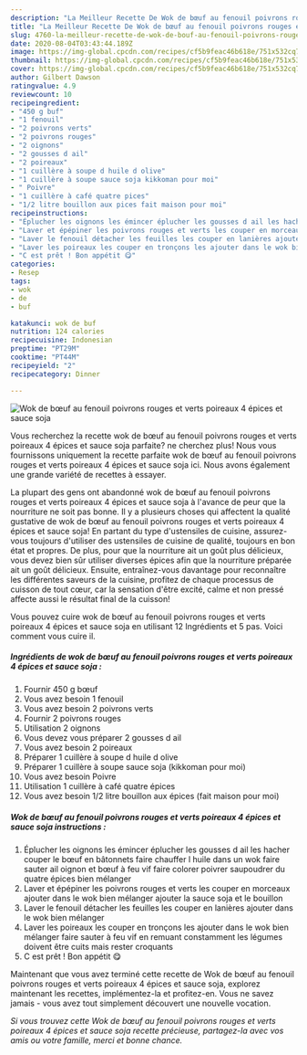 ```yaml
---
description: "La Meilleur Recette De Wok de bœuf au fenouil poivrons rouges et verts poireaux 4 épices et sauce soja"
title: "La Meilleur Recette De Wok de bœuf au fenouil poivrons rouges et verts poireaux 4 épices et sauce soja"
slug: 4760-la-meilleur-recette-de-wok-de-bouf-au-fenouil-poivrons-rouges-et-verts-poireaux-4-epices-et-sauce-soja
date: 2020-08-04T03:43:44.189Z
image: https://img-global.cpcdn.com/recipes/cf5b9feac46b618e/751x532cq70/wok-de-boeuf-au-fenouil-poivrons-rouges-et-verts-poireaux-4-epices-et-sauce-soja-photo-principale-de-la-recette.jpg
thumbnail: https://img-global.cpcdn.com/recipes/cf5b9feac46b618e/751x532cq70/wok-de-boeuf-au-fenouil-poivrons-rouges-et-verts-poireaux-4-epices-et-sauce-soja-photo-principale-de-la-recette.jpg
cover: https://img-global.cpcdn.com/recipes/cf5b9feac46b618e/751x532cq70/wok-de-boeuf-au-fenouil-poivrons-rouges-et-verts-poireaux-4-epices-et-sauce-soja-photo-principale-de-la-recette.jpg
author: Gilbert Dawson
ratingvalue: 4.9
reviewcount: 10
recipeingredient:
- "450 g buf"
- "1 fenouil"
- "2 poivrons verts"
- "2 poivrons rouges"
- "2 oignons"
- "2 gousses d ail"
- "2 poireaux"
- "1 cuillère à soupe d huile d olive"
- "1 cuillère à soupe sauce soja kikkoman pour moi"
- " Poivre"
- "1 cuillère à café quatre pices"
- "1/2 litre bouillon aux pices fait maison pour moi"
recipeinstructions:
- "Éplucher les oignons les émincer éplucher les gousses d ail les hacher couper le bœuf en bâtonnets faire chauffer l huile dans un wok faire sauter ail oignon et bœuf à feu vif faire colorer poivrer saupoudrer du quatre épices bien mélanger"
- "Laver et épépiner les poivrons rouges et verts les couper en morceaux ajouter dans le wok bien mélanger ajouter la sauce soja et le bouillon"
- "Laver le fenouil détacher les feuilles les couper en lanières ajouter dans le wok bien mélanger"
- "Laver les poireaux les couper en tronçons les ajouter dans le wok bien mélanger faire sauter à feu vif en remuant constamment les légumes doivent être cuits mais rester croquants"
- "C est prêt ! Bon appétit 😋"
categories:
- Resep
tags:
- wok
- de
- buf

katakunci: wok de buf 
nutrition: 124 calories
recipecuisine: Indonesian
preptime: "PT29M"
cooktime: "PT44M"
recipeyield: "2"
recipecategory: Dinner

---
```



![Wok de bœuf au fenouil poivrons rouges et verts poireaux 4 épices et sauce soja](https://img-global.cpcdn.com/recipes/cf5b9feac46b618e/751x532cq70/wok-de-boeuf-au-fenouil-poivrons-rouges-et-verts-poireaux-4-epices-et-sauce-soja-photo-principale-de-la-recette.jpg)

Vous recherchez la recette wok de bœuf au fenouil poivrons rouges et verts poireaux 4 épices et sauce soja parfaite? ne cherchez plus! Nous vous fournissons uniquement la recette parfaite wok de bœuf au fenouil poivrons rouges et verts poireaux 4 épices et sauce soja ici. Nous avons également une grande variété de recettes à essayer.

La plupart des gens ont abandonné wok de bœuf au fenouil poivrons rouges et verts poireaux 4 épices et sauce soja à l'avance de peur que la nourriture ne soit pas bonne. Il y a plusieurs choses qui affectent la qualité gustative de wok de bœuf au fenouil poivrons rouges et verts poireaux 4 épices et sauce soja! En partant du type d'ustensiles de cuisine, assurez-vous toujours d'utiliser des ustensiles de cuisine de qualité, toujours en bon état et propres. De plus, pour que la nourriture ait un goût plus délicieux, vous devez bien sûr utiliser diverses épices afin que la nourriture préparée ait un goût délicieux. Ensuite, entraînez-vous davantage pour reconnaître les différentes saveurs de la cuisine, profitez de chaque processus de cuisson de tout cœur, car la sensation d'être excité, calme et non pressé affecte aussi le résultat final de la cuisson!

<!--inarticleads1-->

Vous pouvez cuire wok de bœuf au fenouil poivrons rouges et verts poireaux 4 épices et sauce soja en utilisant 12 Ingrédients et 5 pas. Voici comment vous cuire il.

##### Ingrédients de wok de bœuf au fenouil poivrons rouges et verts poireaux 4 épices et sauce soja :

1. Fournir 450 g bœuf
1. Vous avez besoin 1 fenouil
1. Vous avez besoin 2 poivrons verts
1. Fournir 2 poivrons rouges
1. Utilisation 2 oignons
1. Vous devez vous préparer 2 gousses d ail
1. Vous avez besoin 2 poireaux
1. Préparer 1 cuillère à soupe d huile d olive
1. Préparer 1 cuillère à soupe sauce soja (kikkoman pour moi)
1. Vous avez besoin  Poivre
1. Utilisation 1 cuillère à café quatre épices
1. Vous avez besoin 1/2 litre bouillon aux épices (fait maison pour moi)




<!--inarticleads2-->

##### Wok de bœuf au fenouil poivrons rouges et verts poireaux 4 épices et sauce soja instructions :

1. Éplucher les oignons les émincer éplucher les gousses d ail les hacher couper le bœuf en bâtonnets faire chauffer l huile dans un wok faire sauter ail oignon et bœuf à feu vif faire colorer poivrer saupoudrer du quatre épices bien mélanger
1. Laver et épépiner les poivrons rouges et verts les couper en morceaux ajouter dans le wok bien mélanger ajouter la sauce soja et le bouillon
1. Laver le fenouil détacher les feuilles les couper en lanières ajouter dans le wok bien mélanger
1. Laver les poireaux les couper en tronçons les ajouter dans le wok bien mélanger faire sauter à feu vif en remuant constamment les légumes doivent être cuits mais rester croquants
1. C est prêt ! Bon appétit 😋




<!--inarticleads1-->

<p>
Maintenant que vous avez terminé cette recette de Wok de bœuf au fenouil poivrons rouges et verts poireaux 4 épices et sauce soja, explorez maintenant les recettes, implémentez-la et profitez-en. Vous ne savez jamais - vous avez tout simplement découvert une nouvelle vocation.
</p>

<p>
<i>Si vous trouvez cette Wok de bœuf au fenouil poivrons rouges et verts poireaux 4 épices et sauce soja recette précieuse, partagez-la avec vos amis ou votre famille, merci et bonne chance.</i>
</p>
